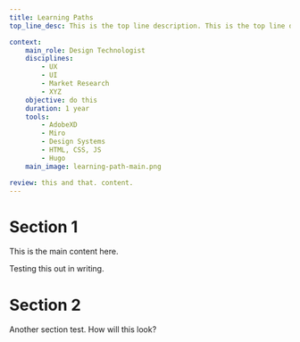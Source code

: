 ```yaml
---
title: Learning Paths
top_line_desc: This is the top line description. This is the top line description. This is the top line description. This is the top line description. This is the top line description.

context:
    main_role: Design Technologist
    disciplines: 
        - UX
        - UI
        - Market Research
        - XYZ
    objective: do this
    duration: 1 year
    tools: 
        - AdobeXD
        - Miro
        - Design Systems
        - HTML, CSS, JS
        - Hugo
    main_image: learning-path-main.png

review: this and that. content.
---
```


# Section 1
This is the main content here.

Testing this out in writing. 

# Section 2
Another section test.
How will this look?

